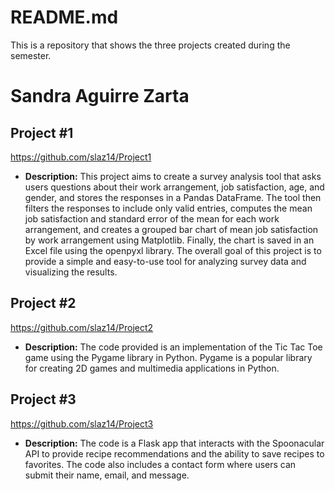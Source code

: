 # README.md
This is a repository that shows the three projects created during the semester.

# Sandra Aguirre Zarta

## Project #1
https://github.com/slaz14/Project1

- <b>Description:</b> This project aims to create a survey analysis tool that asks users questions about their work arrangement, job satisfaction, age, and gender, and stores the responses in a Pandas DataFrame. The tool then filters the responses to include only valid entries, computes the mean job satisfaction and standard error of the mean for each work arrangement, and creates a grouped bar chart of mean job satisfaction by work arrangement using Matplotlib. Finally, the chart is saved in an Excel file using the openpyxl library. The overall goal of this project is to provide a simple and easy-to-use tool for analyzing survey data and visualizing the results.

## Project #2
https://github.com/slaz14/Project2

- <b>Description:</b> The code provided is an implementation of the Tic Tac Toe game using the Pygame library in Python. Pygame is a popular library for creating 2D games and multimedia applications in Python.

## Project #3
https://github.com/slaz14/Project3

- <b>Description:</b> The code is a Flask app that interacts with the Spoonacular API to provide recipe recommendations and the ability to save recipes to favorites. The code also includes a contact form where users can submit their name, email, and message.
